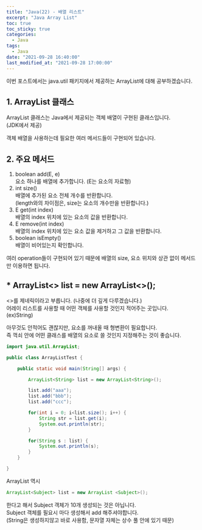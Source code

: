 ```yaml
---
title: "Java(22) - 배열 리스트"
excerpt: "Java Array List"
toc: true
toc_sticky: true
categories:
  - Java
tags:
  - Java
date: "2021-09-28 16:40:00"
last_modified_at: "2021-09-28 17:00:00"
---
```


이번 포스트에서는 java.util 패키지에서 제공하는 ArrayList에 대해 공부하겠습니다.<br/>

## 1. ArrayList 클래스

ArrayList 클래스는 Java에서 제공되는 객체 배열이 구현된 클래스입니다.<br/>
(JDK에서 제공)<br/>

객체 배열을 사용하는데 필요한 여러 메서드들이 구현되어 있습니다.<br/>

## 2. 주요 메서드

1. boolean add(E, e)<br/>
   요소 하나를 배열에 추가합니다. (E는 요소의 자료형)
2. int size()<br/>
   배열에 추가된 요소 전체 개수를 반환합니다.<br/>
   (length와의 차이점은, size는 요소의 개수만을 반환합니다.)
3. E get(int index)<br/>
   배열의 index 위치에 있는 요소의 값을 반환합니다.
4. E remove(int index)<br/>
   배열의 index 위치에 있는 요소 값을 제거하고 그 값을 반환합니다.
5. boolean isEmpty()<br/>
   배열이 비어있는지 확인합니다.

여러 operation들이 구현되어 있기 때문에 배열의 size, 요소 위치와 상관 없이 메서드만 이용하면 됩니다.<br/>

## \* ArrayList<> list = new ArrayList<>();

<>를 제네릭이라고 부릅니다. (나중에 더 깊게 다루겠습니다.)<br/>
어레이 리스트를 사용할 때 어떤 객체를 사용할 것인지 적어주는 곳입니다.<br/>
(ex)String)<br/>

아무것도 안적어도 괜찮지만, 요소를 꺼내올 때 형변환이 필요합니다.<br/>
즉 꺽쇠 안에 어떤 클래스를 배열의 요소로 쓸 것인지 지정해주는 것이 좋습니다.<br/>

```java
import java.util.ArrayList;

public class ArrayListTest {

	public static void main(String[] args) {

		ArrayList<String> list = new ArrayList<String>();

		list.add("aaa");
		list.add("bbb");
		list.add("ccc");

		for(int i = 0; i<list.size(); i++) {
			String str = list.get(i);
			System.out.println(str);
		}

		for(String s : list) {
			System.out.println(s);
		}
	}

}
```

ArrayList 역시<br/>

```java
ArrayList<Subject> list = new ArrayList <Subject>();
```

한다고 해서 Subject 객체가 10개 생성되는 것은 아닙니다.<br/>
Subject 객체를 필요시 마다 생성해서 add 해주셔야합니다.<br/>
(String은 생성하지않고 바로 사용함, 문자열 자체는 상수 풀 안에 있기 때문)
